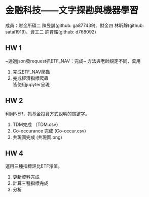 # 金融科技——文字探勘與機器學習
成員：財金所碩二 陳昱誠(github: ga877439)、財金四 林昕靜(github: satai1919)、資工二 許育銘(github: d768092)



## HW 1
~透過json發request抓ETF_NAV：完成~ 方法與老師規定不同，棄用

1. 完成ETF_NAV爬蟲
2. 完成經濟指標爬蟲\
皆使用jupyter呈現


## HW 2

利用NER，抓基金投資方式說明的關鍵字。

1. TDM完成 （TDM.csv）
2. Co-occurance 完成 (Co-occur.csv)
3. 共現圖完成 (共現圖.png)

## HW 4
運用三種指標評比ETF淨值。
1. 更新資料完成
2. 計算三種指標完成
3. 分析
